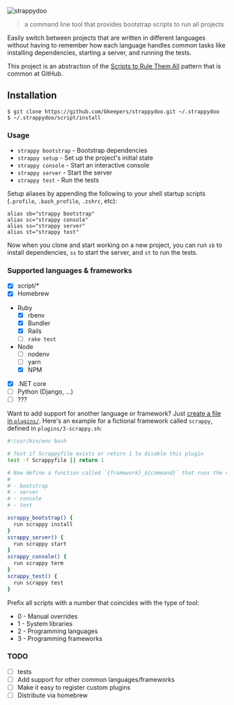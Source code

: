 ![strappydoo](https://user-images.githubusercontent.com/10660468/37246132-814011d0-2471-11e8-9d02-81d7085565af.png)

> a command line tool that provides bootstrap scripts to run all projects

Easily switch between projects that are written in different languages without having to remember how each language handles common tasks like installing dependencies, starting a server, and running the tests.

This project is an abstraction of the [Scripts to Rule Them All](https://githubengineering.com/scripts-to-rule-them-all/) pattern that is common at GitHub.

## Installation

```
$ git clone https://github.com/bkeepers/strappydoo.git ~/.strappydoo
$ ~/.strappydoo/script/install
```

### Usage

- `strappy bootstrap` - Bootstrap dependencies
- `strappy setup` - Set up the project's initial state
- `strappy console` - Start an interactive console
- `strappy server` - Start the server
- `strappy test` - Run the tests

Setup aliases by appending the following to your shell startup scripts (`.profile`, `.bash_profile`, `.zshrc`, etc):

```
alias sb="strappy bootstrap"
alias sc="strappy console"
alias ss="strappy server"
alias st="strappy test"
```

Now when you clone and start working on a new project, you can  run `sb` to install dependencies, `ss` to start the server, and `st` to run the tests.

### Supported languages & frameworks

- [x] script/*
- [x] Homebrew
- Ruby
  - [x] rbenv
  - [x] Bundler
  - [x] Rails
  - [ ] `rake test`
- Node
  - [ ] nodenv
  - [ ] yarn
  - [x] NPM
- [x] .NET core
- [ ] Python (Django, …)
- [ ] ???

Want to add support for another language or framework? Just [create a file in `plugins/`](https://github.com/bkeepers/strappydoo/new/master/plugins). Here's an example for a fictional framework called `scrappy`, defined in `plugins/3-scrappy.sh`:

```sh
#!/usr/bin/env bash

# Test if Scrappyfile exists or return 1 to disable this plugin
test -f Scrappyfile || return 1

# Now define a function called `{framework}_${command}` that runs the relevant command for each of:
#
# - bootstrap
# - server
# - console
# - test

scrappy_bootstrap() {
  run scrappy install
}
scrappy_server() {
  run scrappy start
}
scrappy_console() {
  run scrappy term
}
scrappy_test() {
  run scrappy test
}
```

Prefix all scripts with a number that coincides with the type of tool:

- 0 - Manual overrides
- 1 - System libraries
- 2 - Programming languages
- 3 - Programming frameworks

### TODO

- [ ] tests
- [ ] Add support for other common languages/frameworks
- [ ] Make it easy to register custom plugins
- [ ] Distribute via homebrew
